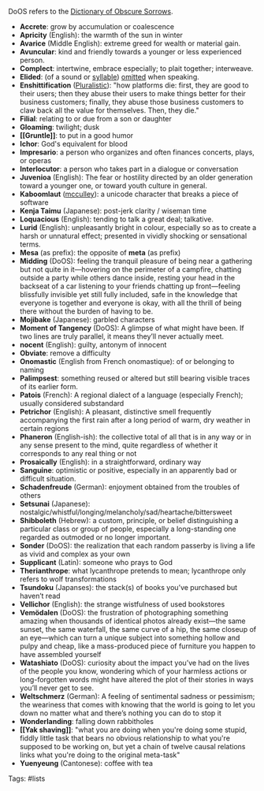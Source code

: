 DoOS refers to the [Dictionary of Obscure Sorrows](https://www.dictionaryofobscuresorrows.com/).

+ **Accrete**: grow by accumulation or coalescence
+ **Apricity** (English): the warmth of the sun in winter
+ **Avarice** (Middle English): extreme greed for wealth or material gain.
+ **Avuncular**: kind and friendly towards a younger or less experienced person.
+ **Complect**: intertwine, embrace especially; to plait together; interweave.
+ **Elided**: (of a sound or [syllable](https://www.google.com/search?client=firefox-b-d&sxsrf=APwXEdfpj5E0dTKvnkrUQ_EOoZV0ryQvpw:1683372233102&q=syllable&si=AMnBZoFm76bvId4K9j6r5bU9rVYreOeLojJkRUwAfcB1eXTZ0tYk7ry0s0UxjRTB1rAHXKoJTyfc3dW7Y89KRxQ4hfWUk9sd_A%3D%3D&expnd=1)) [omitted](https://www.google.com/search?client=firefox-b-d&sxsrf=APwXEdfpj5E0dTKvnkrUQ_EOoZV0ryQvpw:1683372233102&q=omitted&si=AMnBZoFHF1DJLZWpTBtQDK262RMpi6d6VRO_IY_6qYTPb42ohrl6iLpJDtN2QLbd1E_SVPcpuyzk1IozgzVdN5DI6V7c3stG2g%3D%3D&expnd=1) when speaking.
+ **Enshittification** ([Pluralistic](https://pluralistic.net/2023/01/21/potemkin-ai/#hey-guys)): "how platforms die: first, they are good to their users; then they abuse their users to make things better for their business customers; finally, they abuse those business customers to claw back all the value for themselves. Then, they die."
+ **Filial**: relating to or due from a son or daughter
+ **Gloaming**: twilight; dusk
+ **[[Gruntle]]**: to put in a good humor
+ **Ichor**: God's equivalent for blood
+ **Impresario**: a person who organizes and often finances concerts, plays, or operas
+ **Interlocutor**: a person who takes part in a dialogue or conversation
+ **Juvenioa** (English): The fear or hostility directed by an older generation toward a younger one, or toward youth culture in general.
+ **Kaboomlaut** ([mcculley](https://news.ycombinator.com/item?id=34461282)): a unicode character that breaks a piece of software
+ **Kenja Taimu** (Japanese): post-jerk clarity / wiseman time
+ **Loquacious** (English): tending to talk a great deal; talkative.
+ **Lurid** (English): unpleasantly bright in colour, especially so as to create a harsh or unnatural effect; presented in vividly shocking or sensational terms.
+ **Mesa** (as prefix): the opposite of **meta** (as prefix)
+ **Midding** (DoOS): feeling the tranquil pleasure of being near a gathering but not quite in it—hovering on the perimeter of a campfire, chatting outside a party while others dance inside, resting your head in the backseat of a car listening to your friends chatting up front—feeling blissfully invisible yet still fully included, safe in the knowledge that everyone is together and everyone is okay, with all the thrill of being there without the burden of having to be.
+ **Mojibake** (Japanese): garbled characters
+ **Moment of Tangency** (DoOS): A glimpse of what might have been.  If two lines are truly parallel, it means they’ll never actually meet.
+ **nocent** (English): guilty, antonym of innocent
+ **Obviate**: remove a difficulty
+ **Onomastic** (English from French onomastique): of or belonging to naming
+ **Palimpsest**: something reused or altered but still bearing visible traces of its earlier form.
+ **Patois** (French): A regional dialect of a language (especially French); usually considered substandard
+ **Petrichor** (English): A pleasant, distinctive smell frequently accompanying the first rain after a long period of warm, dry weather in certain regions
+ **Phaneron** (English-ish): the collective total of all that is in any way or in any sense present to the mind, quite regardless of whether it corresponds to any real thing or not
+ **Prosaically** (English): in a straightforward, ordinary way
+ **Sanguine**: optimistic or positive, especially in an apparently bad or difficult situation.
+ **Schadenfreude** (German): enjoyment obtained from the troubles of others
+ **Setsunai** (Japanese): nostalgic/whistful/longing/melancholy/sad/heartache/bittersweet
+ **Shibboleth** (Hebrew): a custom, principle, or belief distinguishing a particular class or group of people, especially a long-standing one regarded as outmoded or no longer important.
+ **Sonder** (DoOS): the realization that each random passerby is living a life as vivid and complex as your own
+ **Supplicant** (Latin): someone who prays to God
+ **Therianthrope**: what lycanthrope pretends to mean; lycanthrope only refers to wolf transformations
+ **Tsundoku** (Japanses): the stack(s) of books you’ve purchased but haven’t read
+ **Vellichor** (English): the strange wistfulness of used bookstores
+ **Vemödalen** (DoOS): the frustration of photographing something amazing when thousands of identical photos already exist—the same sunset, the same waterfall, the same curve of a hip, the same closeup of an eye—which can turn a unique subject into something hollow and pulpy and cheap, like a mass-produced piece of furniture you happen to have assembled yourself
+ **Watashiato** (DoOS): curiosity about the impact you’ve had on the lives of the people you know, wondering which of your harmless actions or long-forgotten words might have altered the plot of their stories in ways you’ll never get to see.
+ **Weltschmerz** (German): A feeling of sentimental sadness or pessimism; the weariness that comes with knowing that the world is going to let you down no matter what and there’s nothing you can do to stop it
+ **Wonderlanding**: falling down rabbitholes
+ **[[Yak shaving]]**: "what you are doing when you're doing some stupid, fiddly little task that bears no obvious relationship to what you're supposed to be working on, but yet a chain of twelve causal relations links what you're doing to the original meta-task"
+ **Yuenyeung** (Cantonese): coffee with tea

Tags: #lists 
